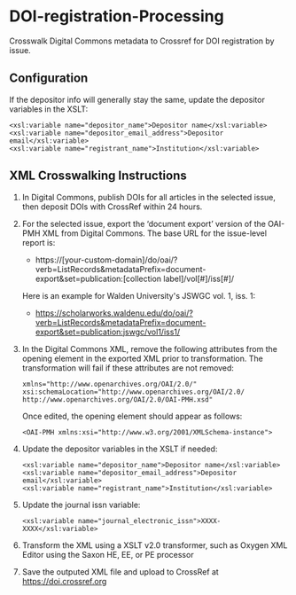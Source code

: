 # DOI-registration-Processing
 Crosswalk Digital Commons metadata to Crossref for DOI registration by issue.

## Configuration

If the depositor info will generally stay the same, update the depositor variables in the XSLT:

    <xsl:variable name="depositor_name">Depositor name</xsl:variable>
    <xsl:variable name="depositor_email_address">Depositor email</xsl:variable>
    <xsl:variable name="registrant_name">Institution</xsl:variable>

## XML Crosswalking Instructions

1. In Digital Commons, publish DOIs for all articles in the selected issue, then deposit DOIs with CrossRef within 24 hours.

1. For the selected issue, export the ‘document export’ version of the OAI-PMH XML from Digital Commons. The base URL for the issue-level report is:
   * https://[your-custom-domain]/do/oai/?verb=ListRecords&metadataPrefix=document-export&set=publication:[collection label]/vol[#]/iss[#]/

   Here is an example for Walden University's JSWGC vol. 1, iss. 1:
   * https://scholarworks.waldenu.edu/do/oai/?verb=ListRecords&metadataPrefix=document-export&set=publication:jswgc/vol1/iss1/

1. In the Digital Commons XML, remove the following attributes from the <OAI-PMH> opening element in the exported XML prior to transformation. The transformation will fail if these attributes are not removed:
	
       xmlns="http://www.openarchives.org/OAI/2.0/"
       xsi:schemaLocation="http://www.openarchives.org/OAI/2.0/ http://www.openarchives.org/OAI/2.0/OAI-PMH.xsd"
	
   Once edited, the <OAI-PMH> opening element should appear as follows:

       <OAI-PMH xmlns:xsi="http://www.w3.org/2001/XMLSchema-instance">

1. Update the depositor variables in the XSLT if needed:

       <xsl:variable name="depositor_name">Depositor name</xsl:variable>
       <xsl:variable name="depositor_email_address">Depositor email</xsl:variable>
       <xsl:variable name="registrant_name">Institution</xsl:variable>

1. Update the journal issn variable:

       <xsl:variable name="journal_electronic_issn">XXXX-XXXX</xsl:variable>

1. Transform the XML using a XSLT v2.0 transformer, such as Oxygen XML Editor using the Saxon HE, EE, or PE processor

1. Save the outputed XML file and upload to CrossRef at https://doi.crossref.org
